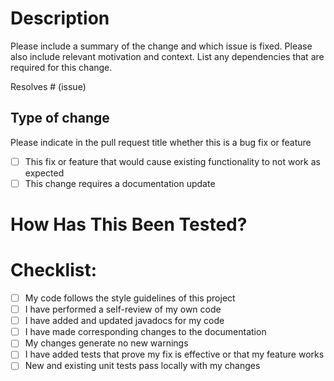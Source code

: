 # Description

Please include a summary of the change and which issue is fixed. Please also include relevant motivation and context. List any dependencies that are required for this change.

Resolves # (issue)

## Type of change

Please indicate in the pull request title whether this is a bug fix or feature

- [ ] This fix or feature that would cause existing functionality to not work as expected
- [ ] This change requires a documentation update

# How Has This Been Tested?

# Checklist:

- [ ] My code follows the style guidelines of this project
- [ ] I have performed a self-review of my own code
- [ ] I have added and updated javadocs for my code
- [ ] I have made corresponding changes to the documentation
- [ ] My changes generate no new warnings
- [ ] I have added tests that prove my fix is effective or that my feature works
- [ ] New and existing unit tests pass locally with my changes
